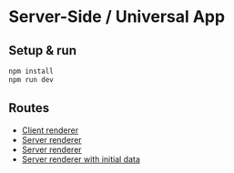 # Server-Side / Universal App

## Setup & run

```bash
npm install
npm run dev
```

## Routes

- [Client renderer](http://localhost:8080)
- [Server renderer](http://localhost:8080/server-renderer)
- [Server renderer](http://localhost:8080/universal-renderer)
- [Server renderer with initial data](http://localhost:8080/universal-renderer-data)
